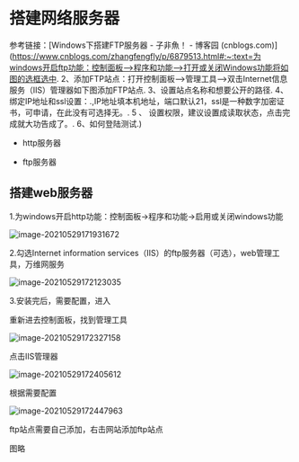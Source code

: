# 搭建网络服务器

参考链接：[Windows下搭建FTP服务器 - 子非魚！ - 博客园 (cnblogs.com)](https://www.cnblogs.com/zhangfengfly/p/6879513.html#:~:text=为windows开启ftp功能：控制面板-->程序和功能-->打开或关闭Windows功能将如图的选框选中. 2、添加FTP站点：打开控制面板-->管理工具-->双击Internet信息服务（IIS）管理器如下图添加FTP站点. 3、设置站点名称和想要公开的路径. 4、绑定IP地址和ssl设置：.,IP地址填本机地址，端口默认21，ssl是一种数字加密证书，可申请，在此没有可选择无。. 5 、 设置权限，建议设置成读取状态，点击完成就大功告成了。. 6、如何登陆测试.)

- http服务器

- ftp服务器

## 搭建web服务器

1.为windows开启http功能：控制面板->程序和功能->启用或关闭windows功能

![image-20210529171931672](https://cdn.jsdelivr.net/gh/picksan/picgo//pic/20210710185944.png)

2.勾选Internet information services（IIS）的ftp服务器（可选），web管理工具，万维网服务

![image-20210529172123035](https://cdn.jsdelivr.net/gh/picksan/picgo//pic/20210710185949.png)

3.安装完后，需要配置，进入

重新进去控制面板，找到管理工具

![image-20210529172327158](https://cdn.jsdelivr.net/gh/picksan/picgo//pic/20210710190402.png)

点击IIS管理器

![image-20210529172405612](https://cdn.jsdelivr.net/gh/picksan/picgo//pic/20210710185953.png)

根据需要配置

![image-20210529172447963](https://cdn.jsdelivr.net/gh/picksan/picgo//pic/20210710185958.png)

ftp站点需要自己添加，右击网站添加ftp站点

图略

